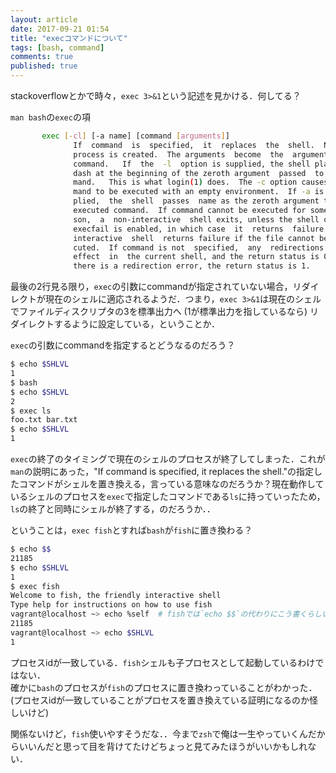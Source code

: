 ```yaml
---
layout: article
date: 2017-09-21 01:54
title: "execコマンドについて"
tags: [bash, command]
comments: true
published: true
---
```


stackoverflowとかで時々，`exec 3>&1`という記述を見かける．何してる？


`man bash`の`exec`の項

```sh
       exec [-cl] [-a name] [command [arguments]]
              If  command  is  specified,  it  replaces  the  shell.  No new
              process is created.  The arguments  become  the  arguments  to
              command.   If  the  -l  option is supplied, the shell places a
              dash at the beginning of the zeroth argument  passed  to  com‐
              mand.   This is what login(1) does.  The -c option causes com‐
              mand to be executed with an empty environment.  If -a is  sup‐
              plied,  the  shell  passes  name as the zeroth argument to the
              executed command.  If command cannot be executed for some rea‐
              son,  a  non-interactive  shell exits, unless the shell option
              execfail is enabled, in which case  it  returns  failure.   An
              interactive  shell  returns failure if the file cannot be exe‐
              cuted.  If command is not  specified,  any  redirections  take
              effect  in  the current shell, and the return status is 0.  If
              there is a redirection error, the return status is 1.
```

最後の2行見る限り，`exec`の引数にcommandが指定されていない場合，リダイレクトが現在のシェルに適応されるようだ．つまり，`exec 3>&1`は現在のシェルでファイルディスクリプタの3を標準出力へ (1が標準出力を指しているなら) リダイレクトするように設定している，ということか．

`exec`の引数にcommandを指定するとどうなるのだろう？

```sh
$ echo $SHLVL
1
$ bash
$ echo $SHLVL
2
$ exec ls
foo.txt bar.txt
$ echo $SHLVL
1
```

`exec`の終了のタイミングで現在のシェルのプロセスが終了してしまった．これが`man`の説明にあった，"If  command  is  specified,  it  replaces  the shell."の指定したコマンドがシェルを置き換える，言っている意味なのだろうか？現在動作しているシェルのプロセスを`exec`で指定したコマンドである`ls`に持っていったため，`ls`の終了と同時にシェルが終了する，のだろうか．．

ということは，`exec fish`とすれば`bash`が`fish`に置き換わる？

```sh
$ echo $$
21185
$ echo $SHLVL
1
$ exec fish
Welcome to fish, the friendly interactive shell
Type help for instructions on how to use fish
vagrant@localhost ~> echo %self  # fishでは`echo $$`の代わりにこう書くらしい
21185
vagrant@localhost ~> echo $SHLVL
1
```

プロセスidが一致している．`fish`シェルも子プロセスとして起動しているわけではない．  
確かに`bash`のプロセスが`fish`のプロセスに置き換わっていることがわかった．  
(プロセスidが一致していることがプロセスを置き換えている証明になるのか怪しいけど)


関係ないけど，`fish`使いやすそうだな．．今まで`zsh`で俺は一生やっていくんだからいいんだと思って目を背けてたけどちょっと見てみたほうがいいかもしれない．
